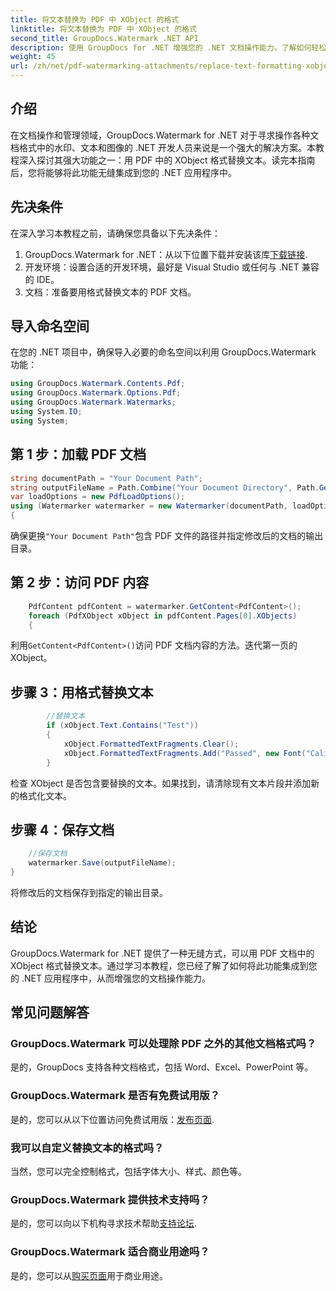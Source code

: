 ```yaml
---
title: 将文本替换为 PDF 中 XObject 的格式
linktitle: 将文本替换为 PDF 中 XObject 的格式
second_title: GroupDocs.Watermark .NET API
description: 使用 GroupDocs for .NET 增强您的 .NET 文档操作能力。了解如何轻松地用 PDF 中的格式替换文本。
weight: 45
url: /zh/net/pdf-watermarking-attachments/replace-text-formatting-xobject-pdf/
---
```

## 介绍
在文档操作和管理领域，GroupDocs.Watermark for .NET 对于寻求操作各种文档格式中的水印、文本和图像的 .NET 开发人员来说是一个强大的解决方案。本教程深入探讨其强大功能之一：用 PDF 中的 XObject 格式替换文本。读完本指南后，您将能够将此功能无缝集成到您的 .NET 应用程序中。
## 先决条件
在深入学习本教程之前，请确保您具备以下先决条件：
1.  GroupDocs.Watermark for .NET：从以下位置下载并安装该库[下载链接](https://releases.groupdocs.com/Watermark/net/).
2. 开发环境：设置合适的开发环境，最好是 Visual Studio 或任何与 .NET 兼容的 IDE。
3. 文档：准备要用格式替换文本的 PDF 文档。

## 导入命名空间
在您的 .NET 项目中，确保导入必要的命名空间以利用 GroupDocs.Watermark 功能：
```csharp
using GroupDocs.Watermark.Contents.Pdf;
using GroupDocs.Watermark.Options.Pdf;
using GroupDocs.Watermark.Watermarks;
using System.IO;
using System;
```
## 第 1 步：加载 PDF 文档
```csharp
string documentPath = "Your Document Path";
string outputFileName = Path.Combine("Your Document Directory", Path.GetFileName(documentPath));
var loadOptions = new PdfLoadOptions();
using (Watermarker watermarker = new Watermarker(documentPath, loadOptions))
{
```
确保更换`"Your Document Path"`包含 PDF 文件的路径并指定修改后的文档的输出目录。
## 第 2 步：访问 PDF 内容
```csharp
    PdfContent pdfContent = watermarker.GetContent<PdfContent>();
    foreach (PdfXObject xObject in pdfContent.Pages[0].XObjects)
    {
```
利用`GetContent<PdfContent>()`访问 PDF 文档内容的方法。迭代第一页的 XObject。
## 步骤 3：用格式替换文本
```csharp
        //替换文本
        if (xObject.Text.Contains("Test"))
        {
            xObject.FormattedTextFragments.Clear();
            xObject.FormattedTextFragments.Add("Passed", new Font("Calibri", 19, FontStyle.Bold), Color.Red, Color.Aqua);
        }
```
检查 XObject 是否包含要替换的文本。如果找到，请清除现有文本片段并添加新的格式化文本。
## 步骤 4：保存文档
```csharp
    //保存文档
    watermarker.Save(outputFileName);
}
```
将修改后的文档保存到指定的输出目录。

## 结论
GroupDocs.Watermark for .NET 提供了一种无缝方式，可以用 PDF 文档中的 XObject 格式替换文本。通过学习本教程，您已经了解了如何将此功能集成到您的 .NET 应用程序中，从而增强您的文档操作能力。
## 常见问题解答
### GroupDocs.Watermark 可以处理除 PDF 之外的其他文档格式吗？
是的，GroupDocs 支持各种文档格式，包括 Word、Excel、PowerPoint 等。
### GroupDocs.Watermark 是否有免费试用版？
是的，您可以从以下位置访问免费试用版：[发布页面](https://releases.groupdocs.com/).
### 我可以自定义替换文本的格式吗？
当然，您可以完全控制格式，包括字体大小、样式、颜色等。
### GroupDocs.Watermark 提供技术支持吗？
是的，您可以向以下机构寻求技术帮助[支持论坛](https://forum.groupdocs.com/c/watermark/19).
### GroupDocs.Watermark 适合商业用途吗？
是的，您可以从[购买页面](https://purchase.groupdocs.com/buy)用于商业用途。